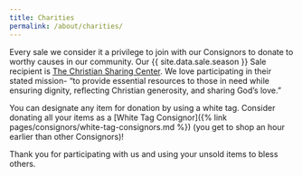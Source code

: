 ```yaml
---
title: Charities
permalink: /about/charities/
---
```


Every sale we consider it a privilege to join with our Consignors to donate to worthy causes in our community. Our {{ site.data.sale.season }} Sale recipient is [The Christian Sharing Center](http://thesharingcenter.org/). We love participating in their stated mission- “to provide essential resources to those in need while ensuring dignity, reflecting Christian generosity, and sharing God’s love.”

You can designate any item for donation by using a white tag. Consider donating all your items as a [White Tag Consignor]({% link pages/consignors/white-tag-consignors.md %}) (you get to shop an hour earlier than other Consignors)!

Thank you for participating with us and using your unsold items to bless others.
